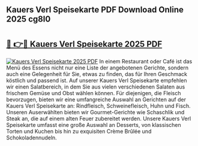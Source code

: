 ## Kauers Verl Speisekarte PDF Download Online 2025 cg8l0

# <h2><a href="http://gc7bln.nevu.top/?p=Kauers+Verl+Speisekarte">🔗 👉🔴 Kauers Verl Speisekarte 2025 PDF</a></h2>

[![Kauers Verl Speisekarte 2025 PDF](https://i.imgur.com/dBaPXMq.png)](http://gc7bln.nevu.top/?p=Kauers+Verl+Speisekarte)
In einem Restaurant oder Café ist das Menü des Essens nicht nur eine Liste der angebotenen Gerichte, sondern auch eine Gelegenheit für Sie, etwas zu finden, das für Ihren Geschmack köstlich und passend ist. Auf unserer Kauers Verl Speisekarte empfehlen wir einen Salatbereich, in dem Sie aus vielen verschiedenen Salaten aus frischem Gemüse und Obst wählen können. Für diejenigen, die Fleisch bevorzugen, bieten wir eine umfangreiche Auswahl an Gerichten auf der Kauers Verl Speisekarte an: Rindfleisch, Schweinefleisch, Huhn und Fisch. Unseren Auserwählten bieten wir Gourmet-Gerichte wie Schaschlik und Steak an, die auf einem alten Feuer zubereitet werden. Unsere Kauers Verl Speisekarte umfasst eine große Auswahl an Desserts, von klassischen Torten und Kuchen bis hin zu exquisiten Crème Brûlée und Schokoladennudeln.
